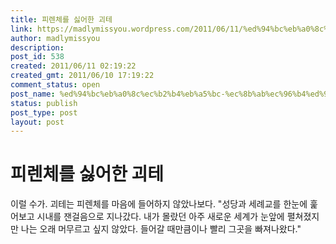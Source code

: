 ```yaml
---
title: 피렌체를 싫어한 괴테
link: https://madlymissyou.wordpress.com/2011/06/11/%ed%94%bc%eb%a0%8c%ec%b2%b4%eb%a5%bc-%ec%8b%ab%ec%96%b4%ed%95%9c-%ea%b4%b4%ed%85%8c/
author: madlymissyou
description: 
post_id: 538
created: 2011/06/11 02:19:22
created_gmt: 2011/06/10 17:19:22
comment_status: open
post_name: %ed%94%bc%eb%a0%8c%ec%b2%b4%eb%a5%bc-%ec%8b%ab%ec%96%b4%ed%95%9c-%ea%b4%b4%ed%85%8c
status: publish
post_type: post
layout: post
---
```


# 피렌체를 싫어한 괴테

이럴 수가. 괴테는 피렌체를 마음에 들어하지 않았나보다. "성당과 세례교를 한눈에 훑어보고 시내를 잰걸음으로 지나갔다. 내가 몰랐던 아주 새로운 세계가 눈앞에 펼쳐졌지만 나는 오래 머무르고 싶지 않았다. 들어갈 때만큼이나 빨리 그곳을 빠져나왔다."